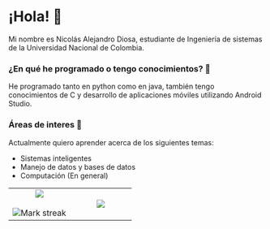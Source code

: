 # ¡Hola! 👋

Mi nombre es Nicolás Alejandro Diosa, estudiante de Ingeniería de sistemas de la Universidad Nacional de Colombia.

### ¿En qué he programado o tengo conocimientos? 🤔

He programado tanto en python como en java, también tengo conocimientos de C y desarrollo de aplicaciones móviles utilizando Android Studio.

### Áreas de interes 🗿

Actualmente quiero aprender acerca de los siguientes temas:
<ul>
  <li>Sistemas inteligentes</li>
  <li>Manejo de datos y bases de datos</li>
  <li>Computación (En general)</li>
</ul>

<p align="center">
  <!--- stats (start) -->
<table align="center">
<tr border="none">
<td width="50%" align="center">
  
  <img  align="center"  src="https://github-readme-stats.vercel.app/api?username=Lasovaro1409&theme=dark&show_icons=true&count_private=true" />
  <br></br>
  <img  title="🔥 Get streak stats for your profile at git.io/streak-stats" alt="Mark streak" src="https://github-readme-streak-stats.herokuapp.com/?user=Lasovaro1409&theme=dark&hide_border=false" /> 
</td>

<td width="50%" align="center">

  <img  align="center"  src="https://github-readme-stats.anuraghazra1.vercel.app/api/top-langs/?username=Lasovaro1409&theme=dark&hide_border=false&no-bg=true&no-frame=true&langs_count=10"/>
  
  </td>
</tr>
</table>

<!--
**Nicolas-Diosa/Nicolas-Diosa** is a ✨ _special_ ✨ repository because its `README.md` (this file) appears on your GitHub profile.

Here are some ideas to get you started:

- 🔭 I’m currently working on ...
- 🌱 I’m currently learning ...
- 👯 I’m looking to collaborate on ...
- 🤔 I’m looking for help with ...
- 💬 Ask me about ...
- 📫 How to reach me: ...
- 😄 Pronouns: ...
- ⚡ Fun fact: ...
-->
